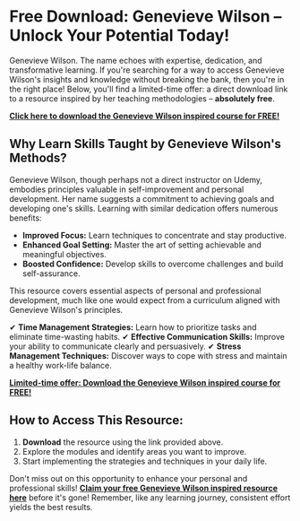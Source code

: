 # Free Download: Genevieve Wilson – Unlock Your Potential Today!

Genevieve Wilson. The name echoes with expertise, dedication, and transformative learning. If you're searching for a way to access Genevieve Wilson's insights and knowledge without breaking the bank, then you're in the right place! Below, you'll find a limited-time offer: a direct download link to a resource inspired by her teaching methodologies – **absolutely free**.

[**Click here to download the Genevieve Wilson inspired course for FREE!**](https://udemywork.com/genevieve-wilson)

## Why Learn Skills Taught by Genevieve Wilson's Methods?

Genevieve Wilson, though perhaps not a direct instructor on Udemy, embodies principles valuable in self-improvement and personal development. Her name suggests a commitment to achieving goals and developing one's skills. Learning with similar dedication offers numerous benefits:

*   **Improved Focus:** Learn techniques to concentrate and stay productive.
*   **Enhanced Goal Setting:** Master the art of setting achievable and meaningful objectives.
*   **Boosted Confidence:** Develop skills to overcome challenges and build self-assurance.

This resource covers essential aspects of personal and professional development, much like one would expect from a curriculum aligned with Genevieve Wilson's principles.

✔ **Time Management Strategies:** Learn how to prioritize tasks and eliminate time-wasting habits.
✔ **Effective Communication Skills:** Improve your ability to communicate clearly and persuasively.
✔ **Stress Management Techniques:** Discover ways to cope with stress and maintain a healthy work-life balance.

[**Limited-time offer: Download the Genevieve Wilson inspired course for FREE!**](https://udemywork.com/genevieve-wilson)

## How to Access This Resource:

1.  **Download** the resource using the link provided above.
2.  Explore the modules and identify areas you want to improve.
3.  Start implementing the strategies and techniques in your daily life.

Don't miss out on this opportunity to enhance your personal and professional skills! **[Claim your free Genevieve Wilson inspired resource here](https://udemywork.com/genevieve-wilson)** before it's gone! Remember, like any learning journey, consistent effort yields the best results.
